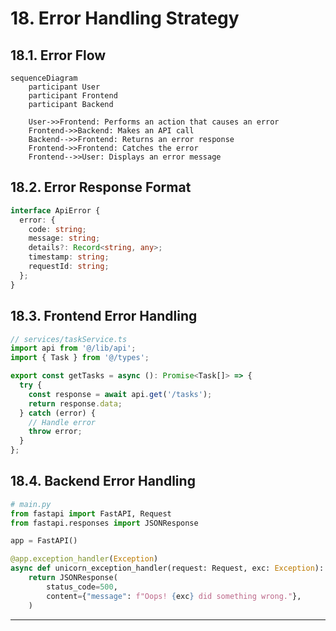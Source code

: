 # 18. Error Handling Strategy

## 18.1. Error Flow

```mermaid
sequenceDiagram
    participant User
    participant Frontend
    participant Backend

    User->>Frontend: Performs an action that causes an error
    Frontend->>Backend: Makes an API call
    Backend-->>Frontend: Returns an error response
    Frontend->>Frontend: Catches the error
    Frontend-->>User: Displays an error message
```

## 18.2. Error Response Format

```typescript
interface ApiError {
  error: {
    code: string;
    message: string;
    details?: Record<string, any>;
    timestamp: string;
    requestId: string;
  };
}
```

## 18.3. Frontend Error Handling

```typescript
// services/taskService.ts
import api from '@/lib/api';
import { Task } from '@/types';

export const getTasks = async (): Promise<Task[]> => {
  try {
    const response = await api.get('/tasks');
    return response.data;
  } catch (error) {
    // Handle error
    throw error;
  }
};
```

## 18.4. Backend Error Handling

```python
# main.py
from fastapi import FastAPI, Request
from fastapi.responses import JSONResponse

app = FastAPI()

@app.exception_handler(Exception)
async def unicorn_exception_handler(request: Request, exc: Exception):
    return JSONResponse(
        status_code=500,
        content={"message": f"Oops! {exc} did something wrong."},
    )
```

---
